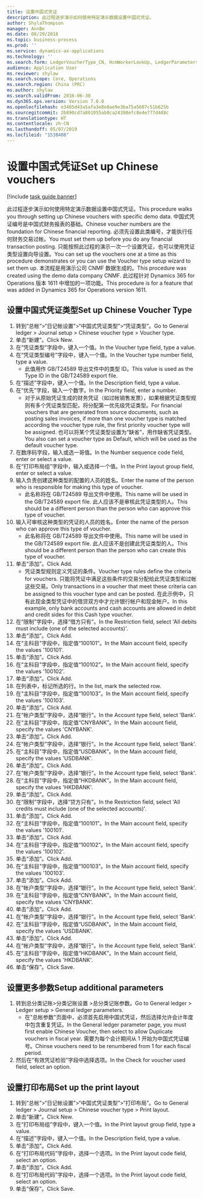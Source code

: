 ```yaml
---
title: 设置中国式凭证
description: 此过程逐步演示如何使用特定演示数据设置中国式凭证。
author: ShylaThompson
manager: AnnBe
ms.date: 08/29/2018
ms.topic: business-process
ms.prod: ''
ms.service: dynamics-ax-applications
ms.technology: ''
ms.search.form: LedgerVoucherType_CN, HcmWorkerLookUp, LedgerParameters, LedgerPrintLayoutGroup_CN
audience: Application User
ms.reviewer: shylaw
ms.search.scope: Core, Operations
ms.search.region: China (PRC)
ms.author: shylaw
ms.search.validFrom: 2016-06-30
ms.dyn365.ops.version: Version 7.0.0
ms.openlocfilehash: e3465d43a5afa3e8e8ae9e3ba75a5607c51b625b
ms.sourcegitcommit: 2b890cd7a801055ab0ca24398efc8e4e777d4d8c
ms.translationtype: HT
ms.contentlocale: zh-CN
ms.lasthandoff: 05/07/2019
ms.locfileid: "1538408"
---
```

# <a name="set-up-chinese-vouchers"></a><span data-ttu-id="0417f-103">设置中国式凭证</span><span class="sxs-lookup"><span data-stu-id="0417f-103">Set up Chinese vouchers</span></span>

[!include [task guide banner](../../includes/task-guide-banner.md)]

<span data-ttu-id="0417f-104">此过程逐步演示如何使用特定演示数据设置中国式凭证。</span><span class="sxs-lookup"><span data-stu-id="0417f-104">This procedure walks you through setting up Chinese vouchers with specific demo data.</span></span>
<span data-ttu-id="0417f-105">中国式凭证编号是中国式财务报表的基础。</span><span class="sxs-lookup"><span data-stu-id="0417f-105">Chinese voucher numbers are the foundation for Chinese financial reporting.</span></span> <span data-ttu-id="0417f-106">必须先设置此类编号，才能执行任何财务交易过帐。</span><span class="sxs-lookup"><span data-stu-id="0417f-106">You must set them up before you do any financial transaction posting.</span></span> <span data-ttu-id="0417f-107">只能按照此过程的演示一次一个设置凭证，也可以使用凭证类型设置向导设置。</span><span class="sxs-lookup"><span data-stu-id="0417f-107">You can set up the vouchers one at a time as this procedure demonstrates or you can use the Voucher type setup wizard to set them up.</span></span>
<span data-ttu-id="0417f-108">本流程是用演示公司 CNMF 数据生成的。</span><span class="sxs-lookup"><span data-stu-id="0417f-108">This procedure was created using the demo data company CNMF.</span></span> <span data-ttu-id="0417f-109">此过程针对 Dynamics 365 for Operations 版本 1611 中增加的一项功能。</span><span class="sxs-lookup"><span data-stu-id="0417f-109">This procedure is for a feature that was added in Dynamics 365 for Operations version 1611.</span></span>


## <a name="set-up-chinese-voucher-type"></a><span data-ttu-id="0417f-110">设置中国式凭证类型</span><span class="sxs-lookup"><span data-stu-id="0417f-110">Set up Chinese Voucher Type</span></span>
1. <span data-ttu-id="0417f-111">转到“总帐”>“日记帐设置”>“中国式凭证类型”>“凭证类型”。</span><span class="sxs-lookup"><span data-stu-id="0417f-111">Go to General ledger > Journal setup > Chinese voucher type > Voucher type.</span></span>
2. <span data-ttu-id="0417f-112">单击“新建”。</span><span class="sxs-lookup"><span data-stu-id="0417f-112">Click New.</span></span>
3. <span data-ttu-id="0417f-113">在“凭证类型”字段中，键入一个值。</span><span class="sxs-lookup"><span data-stu-id="0417f-113">In the Voucher type field, type a value.</span></span>
4. <span data-ttu-id="0417f-114">在“凭证类型编号”字段中，键入一个值。</span><span class="sxs-lookup"><span data-stu-id="0417f-114">In the Voucher type number field, type a value.</span></span>
    * <span data-ttu-id="0417f-115">此值用作 GB/T24589 导出文件中的类型 ID。</span><span class="sxs-lookup"><span data-stu-id="0417f-115">This value is used as the Type ID in the GB/T24589 export file.</span></span>  
5. <span data-ttu-id="0417f-116">在“描述”字段中，键入一个值。</span><span class="sxs-lookup"><span data-stu-id="0417f-116">In the Description field, type a value.</span></span>
6. <span data-ttu-id="0417f-117">在“优先”字段，输入一个数字。</span><span class="sxs-lookup"><span data-stu-id="0417f-117">In the Priority field, enter a number.</span></span>
    * <span data-ttu-id="0417f-118">对于从原始凭证生成的财务凭证（如过帐销售发票），如果根据凭证类型规则有多个凭证类型匹配，将分配第一优先级凭证类型。</span><span class="sxs-lookup"><span data-stu-id="0417f-118">For financial vouchers that are generated from source documents, such as posting sales invoices, if more than one voucher type is matched according the voucher type rule, the first priority voucher type will be assigned.</span></span>  <span data-ttu-id="0417f-119">也可以将某个凭证类型设置为“缺省”，用作缺省凭证类型。</span><span class="sxs-lookup"><span data-stu-id="0417f-119">You also can set a voucher type as Default, which will be used as the default voucher type.</span></span>  
7. <span data-ttu-id="0417f-120">在数序码字段，输入或选一哥值。</span><span class="sxs-lookup"><span data-stu-id="0417f-120">In the Number sequence code field, enter or select a value.</span></span>
8. <span data-ttu-id="0417f-121">在“打印布局组”字段中，输入或选择一个值。</span><span class="sxs-lookup"><span data-stu-id="0417f-121">In the Print layout group field, enter or select a value.</span></span>
9. <span data-ttu-id="0417f-122">输入负责创建这种类型的配置的人员的姓名。</span><span class="sxs-lookup"><span data-stu-id="0417f-122">Enter the name of the person who is responsible for making this type of voucher.</span></span>
    * <span data-ttu-id="0417f-123">此名称将在 GB/T24589 导出文件中使用。</span><span class="sxs-lookup"><span data-stu-id="0417f-123">This name will be used in the GB/T24589 export file.</span></span> <span data-ttu-id="0417f-124">此人应该不是审核此凭证类型的人。</span><span class="sxs-lookup"><span data-stu-id="0417f-124">This should be a different person than the person who can approve this type of voucher.</span></span>  
10. <span data-ttu-id="0417f-125">输入可审核这种类型的凭证的人员的姓名。</span><span class="sxs-lookup"><span data-stu-id="0417f-125">Enter the name of the person who can approve this type of voucher.</span></span>
    * <span data-ttu-id="0417f-126">此名称将在 GB/T24589 导出文件中使用。</span><span class="sxs-lookup"><span data-stu-id="0417f-126">This name will be used in the GB/T24589 export file.</span></span> <span data-ttu-id="0417f-127">此人应该不是创建此凭证类型的人。</span><span class="sxs-lookup"><span data-stu-id="0417f-127">This should be a different person than the person who can create this type of voucher.</span></span>  
11. <span data-ttu-id="0417f-128">单击“添加”。</span><span class="sxs-lookup"><span data-stu-id="0417f-128">Click Add.</span></span>
    * <span data-ttu-id="0417f-129">凭证类型规则定义凭证的条件。</span><span class="sxs-lookup"><span data-stu-id="0417f-129">Voucher type rules define the criteria for vouchers.</span></span> <span data-ttu-id="0417f-130">只能将凭证中满足这些条件的交易分配给此凭证类型和过帐这些交易。</span><span class="sxs-lookup"><span data-stu-id="0417f-130">Only transactions in a voucher that meet these criteria can be assigned to this voucher type and can be posted.</span></span> <span data-ttu-id="0417f-131">在此示例中，只有此现金类型凭证中的借贷双方中才允许银行帐户和现金帐户。</span><span class="sxs-lookup"><span data-stu-id="0417f-131">In this example, only bank accounts and cash accounts are allowed in debit and credit sides for this Cash type voucher.</span></span>  
12. <span data-ttu-id="0417f-132">在“限制”字段中，选择“借方只有”。</span><span class="sxs-lookup"><span data-stu-id="0417f-132">In the Restriction field, select 'All debits must include (one of the selected accounts)'.</span></span>
13. <span data-ttu-id="0417f-133">单击“添加”。</span><span class="sxs-lookup"><span data-stu-id="0417f-133">Click Add.</span></span>
14. <span data-ttu-id="0417f-134">在“主科目”字段中，指定值“100101”。</span><span class="sxs-lookup"><span data-stu-id="0417f-134">In the Main account field, specify the values '100101'.</span></span>
15. <span data-ttu-id="0417f-135">单击“添加”。</span><span class="sxs-lookup"><span data-stu-id="0417f-135">Click Add.</span></span>
16. <span data-ttu-id="0417f-136">在“主科目”字段中，指定值“100102”。</span><span class="sxs-lookup"><span data-stu-id="0417f-136">In the Main account field, specify the values '100102'.</span></span>
17. <span data-ttu-id="0417f-137">单击“添加”。</span><span class="sxs-lookup"><span data-stu-id="0417f-137">Click Add.</span></span>
18. <span data-ttu-id="0417f-138">在列表中，标记所选的行。</span><span class="sxs-lookup"><span data-stu-id="0417f-138">In the list, mark the selected row.</span></span>
19. <span data-ttu-id="0417f-139">在“主科目”字段中，指定值“100103”。</span><span class="sxs-lookup"><span data-stu-id="0417f-139">In the Main account field, specify the values '100103'.</span></span>
20. <span data-ttu-id="0417f-140">单击“添加”。</span><span class="sxs-lookup"><span data-stu-id="0417f-140">Click Add.</span></span>
21. <span data-ttu-id="0417f-141">在“帐户类型”字段中，选择“银行”。</span><span class="sxs-lookup"><span data-stu-id="0417f-141">In the Account type field, select 'Bank'.</span></span>
22. <span data-ttu-id="0417f-142">在“主科目”字段中，指定值“CNYBANK”。</span><span class="sxs-lookup"><span data-stu-id="0417f-142">In the Main account field, specify the values 'CNYBANK'.</span></span>
23. <span data-ttu-id="0417f-143">单击“添加”。</span><span class="sxs-lookup"><span data-stu-id="0417f-143">Click Add.</span></span>
24. <span data-ttu-id="0417f-144">在“帐户类型”字段中，选择“银行”。</span><span class="sxs-lookup"><span data-stu-id="0417f-144">In the Account type field, select 'Bank'.</span></span>
25. <span data-ttu-id="0417f-145">在“主科目”字段中，指定值“USDBANK”。</span><span class="sxs-lookup"><span data-stu-id="0417f-145">In the Main account field, specify the values 'USDBANK'.</span></span>
26. <span data-ttu-id="0417f-146">单击“添加”。</span><span class="sxs-lookup"><span data-stu-id="0417f-146">Click Add.</span></span>
27. <span data-ttu-id="0417f-147">在“帐户类型”字段中，选择“银行”。</span><span class="sxs-lookup"><span data-stu-id="0417f-147">In the Account type field, select 'Bank'.</span></span>
28. <span data-ttu-id="0417f-148">在“主科目”字段中，指定值“HKDBANK”。</span><span class="sxs-lookup"><span data-stu-id="0417f-148">In the Main account field, specify the values 'HKDBANK'.</span></span>
29. <span data-ttu-id="0417f-149">单击“添加”。</span><span class="sxs-lookup"><span data-stu-id="0417f-149">Click Add.</span></span>
30. <span data-ttu-id="0417f-150">在“限制”字段中，选择“贷方只有”。</span><span class="sxs-lookup"><span data-stu-id="0417f-150">In the Restriction field, select 'All credits must include (one of the selected accounts)'.</span></span>
31. <span data-ttu-id="0417f-151">单击“添加”。</span><span class="sxs-lookup"><span data-stu-id="0417f-151">Click Add.</span></span>
32. <span data-ttu-id="0417f-152">在“主科目”字段中，指定值“100101”。</span><span class="sxs-lookup"><span data-stu-id="0417f-152">In the Main account field, specify the values '100101'.</span></span>
33. <span data-ttu-id="0417f-153">单击“添加”。</span><span class="sxs-lookup"><span data-stu-id="0417f-153">Click Add.</span></span>
34. <span data-ttu-id="0417f-154">在“主科目”字段中，指定值“100102”。</span><span class="sxs-lookup"><span data-stu-id="0417f-154">In the Main account field, specify the values '100102'.</span></span>
35. <span data-ttu-id="0417f-155">单击“添加”。</span><span class="sxs-lookup"><span data-stu-id="0417f-155">Click Add.</span></span>
36. <span data-ttu-id="0417f-156">在“主科目”字段中，指定值“100103”。</span><span class="sxs-lookup"><span data-stu-id="0417f-156">In the Main account field, specify the values '100103'.</span></span>
37. <span data-ttu-id="0417f-157">单击“添加”。</span><span class="sxs-lookup"><span data-stu-id="0417f-157">Click Add.</span></span>
38. <span data-ttu-id="0417f-158">在“帐户类型”字段中，选择“银行”。</span><span class="sxs-lookup"><span data-stu-id="0417f-158">In the Account type field, select 'Bank'.</span></span>
39. <span data-ttu-id="0417f-159">在“主科目”字段中，指定值“CNYBANK”。</span><span class="sxs-lookup"><span data-stu-id="0417f-159">In the Main account field, specify the values 'CNYBANK'.</span></span>
40. <span data-ttu-id="0417f-160">单击“添加”。</span><span class="sxs-lookup"><span data-stu-id="0417f-160">Click Add.</span></span>
41. <span data-ttu-id="0417f-161">在“帐户类型”字段中，选择“银行”。</span><span class="sxs-lookup"><span data-stu-id="0417f-161">In the Account type field, select 'Bank'.</span></span>
42. <span data-ttu-id="0417f-162">在“主科目”字段中，指定值“USDBANK”。</span><span class="sxs-lookup"><span data-stu-id="0417f-162">In the Main account field, specify the values 'USDBANK'.</span></span>
43. <span data-ttu-id="0417f-163">单击“添加”。</span><span class="sxs-lookup"><span data-stu-id="0417f-163">Click Add.</span></span>
44. <span data-ttu-id="0417f-164">在“帐户类型”字段中，选择“银行”。</span><span class="sxs-lookup"><span data-stu-id="0417f-164">In the Account type field, select 'Bank'.</span></span>
45. <span data-ttu-id="0417f-165">在“主科目”字段中，指定值“HKDBANK”。</span><span class="sxs-lookup"><span data-stu-id="0417f-165">In the Main account field, specify the values 'HKDBANK'.</span></span>
46. <span data-ttu-id="0417f-166">单击“保存”。</span><span class="sxs-lookup"><span data-stu-id="0417f-166">Click Save.</span></span>

## <a name="setup-additional-parameters"></a><span data-ttu-id="0417f-167">设置更多参数</span><span class="sxs-lookup"><span data-stu-id="0417f-167">Setup additional parameters</span></span>
1. <span data-ttu-id="0417f-168">转到总分类记账>分类记账设置 >总分类记账参数。</span><span class="sxs-lookup"><span data-stu-id="0417f-168">Go to General ledger > Ledger setup > General ledger parameters.</span></span>
    * <span data-ttu-id="0417f-169">在"总帐参数"页面中，必须首先启用中国式凭证，然后选择允许会计年度中包含重复凭证。</span><span class="sxs-lookup"><span data-stu-id="0417f-169">In the General ledger parameter page, you must first enable Chinese Voucher, then select to allow Duplicate vouchers in fiscal year.</span></span> <span data-ttu-id="0417f-170">需要为每个会计期间从 1 开始为中国式凭证编号。</span><span class="sxs-lookup"><span data-stu-id="0417f-170">Chinse vouchers need to be renumbered from 1 for each fiscal period.</span></span>  
2. <span data-ttu-id="0417f-171">然后在“有效凭证检验”字段中选择选项。</span><span class="sxs-lookup"><span data-stu-id="0417f-171">In the Check for voucher used field, select an option.</span></span>

## <a name="set-up-the-print-layout"></a><span data-ttu-id="0417f-172">设置打印布局</span><span class="sxs-lookup"><span data-stu-id="0417f-172">Set up the print layout</span></span>
1. <span data-ttu-id="0417f-173">转到“总帐”>“日记帐设置”>“中国式凭证类型”>“打印布局”。</span><span class="sxs-lookup"><span data-stu-id="0417f-173">Go to General ledger > Journal setup > Chinese voucher type > Print layout.</span></span>
2. <span data-ttu-id="0417f-174">单击“新建”。</span><span class="sxs-lookup"><span data-stu-id="0417f-174">Click New.</span></span>
3. <span data-ttu-id="0417f-175">在“打印布局组”字段中，键入一个值。</span><span class="sxs-lookup"><span data-stu-id="0417f-175">In the Print layout group field, type a value.</span></span>
4. <span data-ttu-id="0417f-176">在“描述”字段中，键入一个值。</span><span class="sxs-lookup"><span data-stu-id="0417f-176">In the Description field, type a value.</span></span>
5. <span data-ttu-id="0417f-177">单击“添加”。</span><span class="sxs-lookup"><span data-stu-id="0417f-177">Click Add.</span></span>
6. <span data-ttu-id="0417f-178">在“打印布局代码”字段中，选择一个选项。</span><span class="sxs-lookup"><span data-stu-id="0417f-178">In the Print layout code field, select an option.</span></span>
7. <span data-ttu-id="0417f-179">单击“添加”。</span><span class="sxs-lookup"><span data-stu-id="0417f-179">Click Add.</span></span>
8. <span data-ttu-id="0417f-180">在“打印布局代码”字段中，选择一个选项。</span><span class="sxs-lookup"><span data-stu-id="0417f-180">In the Print layout code field, select an option.</span></span>
9. <span data-ttu-id="0417f-181">单击“保存”。</span><span class="sxs-lookup"><span data-stu-id="0417f-181">Click Save.</span></span>

